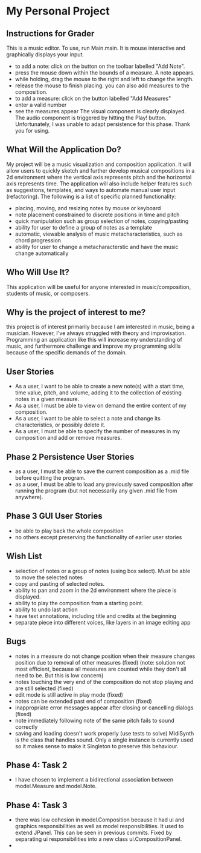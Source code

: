 # My Personal Project

## Instructions for Grader
This is a music editor. To use, run Main.main. It is mouse interactive and graphically displays your input.
- to add a note: click on the button on the toolbar labelled "Add Note".
- press the mouse down within the bounds of a measure. A note appears.
- while holding, drag the mouse to the right and left to change the length.
- release the mouse to finish placing.
you can also add measures to the composition.
- to add a measure: click on the button labelled "Add Measures" 
- enter a valid number
- see the measures appear
The visual component is clearly displayed. The audio component is triggered by hitting the Play! button.
Unfortunately, I was unable to adapt persistence for this phase. Thank you for using. 


## What Will the Application Do? 
My project will be a music visualization and composition application. 
It will allow users to quickly sketch and further develop musical compositions in a 2d environment 
where the vertical axis represents pitch and the horizontal axis represents time. 
The application will also include helper features such as suggestions, templates, 
and ways to automate manual user input (refactoring). 
The following is a list of specific planned functionality:
- placing, moving, and resizing notes by mouse or keyboard
- note placement constrained to discrete positions in time and pitch
- quick manipulation such as group selection of notes, copying/pasting
- ability for user to define a group of notes as a template
- automatic, viewable analysis of music metacharacteristics, such as chord progression
- ability for user to change a metacharacterstic and have the music change automatically

## Who Will Use It? 
This application will be useful for anyone interested in music/composition, students of music, or composers. 
## Why is the project of interest to me? 
this project is of interest primarily because I am interested in music, being a musician. 
However, I've always struggled with theory and improvisation. Programming an application 
like this will increase my understanding of music, and furthermore challenge and improve my programming 
skills because of the specific demands of the domain. 

## User Stories
- As a user, I want to be able to create a new note(s) with a start time, time value, pitch, and volume, 
adding it to the collection of existing notes in a given measure.
- As a user, I must be able to view on demand the entire content of my composition.
- As a user, I want to be able to select a note and change its characteristics, or possibly delete it.
- As a user, I must be able to specify the number of measures in my composition and add or remove measures. 

## Phase 2 Persistence User Stories
- as a user, I must be able to save the current composition as a .mid file before quitting the program.
- as a user, I must be able to load any previously saved composition after running the program (but not necessarily
any given .mid file from anywhere).

## Phase 3 GUI User Stories
- be able to play back the whole composition
- no others except preserving the functionality of earlier user stories



## Wish List
- selection of notes or a group of notes (using box select). Must be able to move the selected notes
- copy and pasting of selected notes.
- ability to pan and zoom in the 2d environment where the piece is displayed.
- ability to play the composition from a starting point.
- ability to undo last action
- have text annotations, including title and credits at the beginning
- separate piece into different voices, like layers in an image editing app

## Bugs
- notes in a measure do not change position when their measure changes position due to removal of other measures (fixed)
(note: solution not most efficient, because all measures are counted while they don't all need to be. But this is low concern)
- notes touching the very end of the composition do not stop playing and are still selected (fixed)
- edit mode is still active in play mode (fixed)
- notes can be extended past end of composition (fixed)
- inappropriate error messages appear after closing or cancelling dialogs (fixed)
- note immediately following note of the same pitch fails to sound correctly
- saving and loading doesn't work properly (use tests to solve)
MidiSynth is the class that handles sound. Only a single instance is currently used so it makes sense to make it 
Singleton to preserve this behaviour.

## Phase 4: Task 2
- I have chosen to implement a bidirectional association between model.Measure and model.Note. 

## Phase 4: Task 3
- there was low cohesion in model.Composition because it had ui and graphics responsibilities as well
 as model responsibilities. It used to extend JPanel. This can be seen in previous commits. Fixed by separating ui
 responsibilities into a new class ui.CompositionPanel. 
- 
